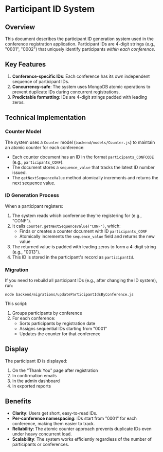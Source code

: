# Participant ID System

## Overview

This document describes the participant ID generation system used in the conference registration application. Participant IDs are 4-digit strings (e.g., "0001", "0002") that uniquely identify participants *within each conference*.

## Key Features

1. **Conference-specific IDs**: Each conference has its own independent sequence of participant IDs.
2. **Concurrency-safe**: The system uses MongoDB atomic operations to prevent duplicate IDs during concurrent registrations.
3. **Predictable formatting**: IDs are 4-digit strings padded with leading zeros.

## Technical Implementation

### Counter Model

The system uses a `Counter` model (`backend/models/Counter.js`) to maintain an atomic counter for each conference:

- Each counter document has an ID in the format `participants_CONFCODE` (e.g., `participants_CONF`).
- The document stores a `sequence_value` that tracks the latest ID number issued.
- The `getNextSequenceValue` method atomically increments and returns the next sequence value.

### ID Generation Process

When a participant registers:

1. The system reads which conference they're registering for (e.g., "CONF").
2. It calls `Counter.getNextSequenceValue("CONF")`, which:
   - Finds or creates a counter document with ID `participants_CONF`
   - Atomically increments the `sequence_value` field and returns the new value
3. The returned value is padded with leading zeros to form a 4-digit string (e.g., "0013").
4. This ID is stored in the participant's record as `participantId`.

### Migration

If you need to rebuild all participant IDs (e.g., after changing the ID system), run:

```
node backend/migrations/updateParticipantIdsByConference.js
```

This script:
1. Groups participants by conference
2. For each conference:
   - Sorts participants by registration date
   - Assigns sequential IDs starting from "0001"
   - Updates the counter for that conference

## Display

The participant ID is displayed:
1. On the "Thank You" page after registration
2. In confirmation emails
3. In the admin dashboard
4. In exported reports

## Benefits

- **Clarity**: Users get short, easy-to-read IDs.
- **Per-conference namespacing**: IDs start from "0001" for each conference, making them easier to track.
- **Reliability**: The atomic counter approach prevents duplicate IDs even under heavy concurrent load.
- **Scalability**: The system works efficiently regardless of the number of participants or conferences. 